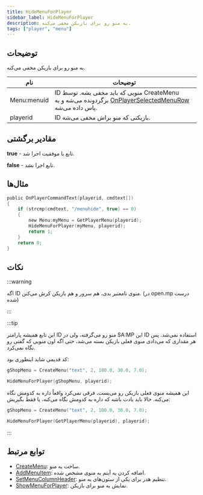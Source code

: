 ```yaml
---
title: HideMenuForPlayer
sidebar_label: HideMenuForPlayer
description: یه منو رو برای بازیکن مخفی می‌کنه.
tags: ["player", "menu"]
---
```


## توضیحات

یه منو رو برای بازیکن مخفی می‌کنه.

| نام         | توضیحات                                                                                                                           |
| ----------- | --------------------------------------------------------------------------------------------------------------------------------- |
| Menu:menuid | ID منویی که باید مخفی بشه. توسط CreateMenu برگردونده می‌شه و به [OnPlayerSelectedMenuRow](../callbacks/OnPlayerSelectedMenuRow) پاس داده می‌شه. |
| playerid    | ID بازیکنی که منو براش مخفی می‌شه.                                                                                                  |

## مقادیر برگشتی

**true** - تابع با موفقیت اجرا شد.

**false** - تابع اجرا نشد.

## مثال‌ها

```c
public OnPlayerCommandText(playerid, cmdtext[])
{
    if (strcmp(cmdtext, "/menuhide", true) == 0)
    {
        new Menu:myMenu = GetPlayerMenu(playerid);
        HideMenuForPlayer(myMenu, playerid);
        return 1;
    }
    return 0;
}
```

## نکات

:::warning

اگه ID منوی نامعتبر بدی، هم سرور و هم بازیکن کرش می‌کنن. (در open.mp درست شده)

:::

:::tip

این تابع همیشه پارامتر ID منو رو می‌گرفته، ولی در SA:MP این ID استفاده نمی‌شد. پس هر مقداری که می‌دادی منوی فعلی بازیکن بسته می‌شد، حتی اگه اون منویی که گفتی رو نگاه نمی‌کرد.

کد قدیمی شاید اینطوری بود:

```c
gShopMenu = CreateMenu("text", 2, 100.0, 30.0, 7.0);

HideMenuForPlayer(gShopMenu, playerid);
```

این همیشه منوی فعلی بازیکن رو می‌بست، فرقی نمی‌کرد واقعاً داره به کدومش نگاه می‌کنه. حالا باید یادت باشه که داره به کدومش نگاه می‌کنه، یا فقط بگیریش:

```c
gShopMenu = CreateMenu("text", 2, 100.0, 30.0, 7.0);

HideMenuForPlayer(GetPlayerMenu(playerid), playerid);
```

:::

## توابع مرتبط

- [CreateMenu](CreateMenu): ساخت یه منو.
- [AddMenuItem](AddMenuItem): اضافه کردن یه آیتم به منوی مشخص شده.
- [SetMenuColumnHeader](SetMenuColumnHeader): تنظیم هدر برای یکی از ستون‌های یه منو.
- [ShowMenuForPlayer](ShowMenuForPlayer): نمایش یه منو برای بازیکن.